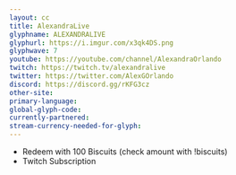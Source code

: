 ```yaml
---
layout: cc
title: AlexandraLive
glyphname: ALEXANDRALIVE
glyphurl: https://i.imgur.com/x3qk4DS.png
glyphwave: 7
youtube: https://youtube.com/channel/AlexandraOrlando
twitch: https://twitch.tv/alexandralive
twitter: https://twitter.com/AlexGOrlando
discord: https://discord.gg/rKFG3cz
other-site: 
primary-language: 
global-glyph-code: 
currently-partnered: 
stream-currency-needed-for-glyph: 
---
```

* Redeem with 100 Biscuits (check amount with !biscuits)
* Twitch Subscription

